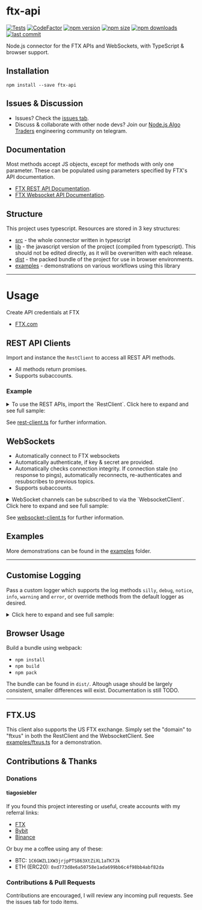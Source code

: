 # ftx-api
[![Tests](https://circleci.com/gh/tiagosiebler/ftx-api.svg?style=shield)](https://circleci.com/gh/tiagosiebler/ftx-api)
[![CodeFactor](https://www.codefactor.io/repository/github/tiagosiebler/ftx-api/badge)](https://www.codefactor.io/repository/github/tiagosiebler/ftx-api)
[![npm version](https://img.shields.io/npm/v/ftx-api)][1] [![npm size](https://img.shields.io/bundlephobia/min/ftx-api/latest)][1] [![npm downloads](https://img.shields.io/npm/dt/ftx-api)][1]
[![last commit](https://img.shields.io/github/last-commit/tiagosiebler/ftx-api)][1]


[1]: https://www.npmjs.com/package/ftx-api

Node.js connector for the FTX APIs and WebSockets, with TypeScript & browser support.

## Installation
`npm install --save ftx-api`

## Issues & Discussion
- Issues? Check the [issues tab](https://github.com/tiagosiebler/ftx-api/issues).
- Discuss & collaborate with other node devs? Join our [Node.js Algo Traders](https://t.me/nodetraders) engineering community on telegram.

## Documentation
Most methods accept JS objects, except for methods with only one parameter. These can be populated using parameters specified by FTX's API documentation.
- [FTX REST API Documentation](https://docs.ftx.com/#rest-api).
- [FTX Websocket API Documentation](https://docs.ftx.com/#websocket-api).

## Structure
This project uses typescript. Resources are stored in 3 key structures:
- [src](./src) - the whole connector written in typescript
- [lib](./lib) - the javascript version of the project (compiled from typescript). This should not be edited directly, as it will be overwritten with each release.
- [dist](./dist) - the packed bundle of the project for use in browser environments.
- [examples](./examples) - demonstrations on various workflows using this library

---

# Usage
Create API credentials at FTX
- [FTX.com](https://ftx.com/#a=ftxapigithub)

## REST API Clients

Import and instance the `RestClient` to access all REST API methods.
- All methods return promises.
- Supports subaccounts.

### Example
<details><summary>To use the REST APIs, import the `RestClient`. Click here to expand and see full sample:</summary>

```javascript
const { RestClient } = require('ftx-api');

const restClientOptions = {
  // override the max size of the request window (in ms)
  recv_window?: number;

  // how often to sync time drift with FTX servers
  sync_interval_ms?: number | string;

  // Default: false. Disable above sync mechanism if true.
  disable_time_sync?: boolean;

  // Default: false. If true, we'll throw errors if any params are undefined
  strict_param_validation?: boolean;

  // Optionally override API protocol + domain
  // e.g 'https://ftx.us/api'
  baseUrl?: string;

  // Default: true. whether to try and post-process request exceptions.
  parse_exceptions?: boolean;

  // Subaccount nickname URI-encoded
  subAccountName?: string;
};

const API_KEY = 'xxx';
const PRIVATE_KEY = 'yyy';

const client = new RestClient(
  API_KEY,
  PRIVATE_KEY,

  // restClientOptions,
  // requestLibraryOptions
);

client.getMarkets()
  .then(result => {
    console.log("getMarkets result: ", result);
  })
  .catch(err => {
    console.error("getMarkets error: ", err);
  });

client.setAccountLeverage(5)
  .then(result => {
    console.log("setAccountLeverage result: ", result);
  })
  .catch(err => {
    console.error("setAccountLeverage error: ", err);
  });
```

</details>

See [rest-client.ts](./src/rest-client.ts) for further information.

## WebSockets
- Automatically connect to FTX websockets
- Automatically authenticate, if key & secret are provided.
- Automatically checks connection integrity. If connection stale (no response to pings), automatically reconnects, re-authenticates and resubscribes to previous topics.
- Supports subaccounts.

<details><summary>WebSocket channels can be subscribed to via the `WebsocketClient`. Click here to expand and see full sample:</summary>

```javascript
const { WebsocketClient } = require('ftx-api');

const API_KEY = 'xxx';
const PRIVATE_KEY = 'yyy';

const wsConfig = {
  key: API_KEY,
  secret: PRIVATE_KEY,

  /*
    The following parameters are optional:
  */

  // Subaccount nickname
  // subAccountName: 'sub1',

  // how long to wait (in ms) before deciding the connection should be terminated & reconnected
  // pongTimeout: 1000,

  // how often to check (in ms) that WS connection is still alive
  // pingInterval: 10000,

  // how long to wait before attempting to reconnect (in ms) after connection is closed
  // reconnectTimeout: 500,

  // config options sent to RestClient (used for time sync). See RestClient docs.
  // restOptions: { },

  // config for axios used for HTTP requests. E.g for proxy support
  // requestOptions: { }

  // override which URL to use for websocket connections
  // wsUrl: 'wss://example.ftx.com/ws'
};

const ws = new WebsocketClient(wsConfig);

// subscribe to multiple topics at once
ws.subscribe(['fills', 'orders']);

// and/or subscribe to individual topics on demand
ws.subscribe('fills');

// and/or subscribe to complex topics on demand, one at a time
ws.subscribe({
  channel: 'trades',
  market: 'BTC-PERP'
});

// or as a list of complex topics
ws.subscribe([
  {
    channel: 'trades',
    market: 'BTC-PERP'
  },
  {
    channel: 'orderbookGrouped',
    market: 'BTC-PERP',
    grouping: 500
  }
]);

// Listen to events coming from websockets. This is the primary data source
ws.on('update', data => {
  console.log('update', data);
});

// Optional: Listen to websocket connection open event (automatic after subscribing to one or more topics)
ws.on('open', ({ event }) => {
  console.log('connection opened');
});

// Optional: Listen to responses to websocket queries (e.g. the response after subscribing to a topic)
ws.on('response', response => {
  console.log('response', response);
});

// Optional: Listen to connection close event. Unexpected connection closes are automatically reconnected.
ws.on('close', () => {
  console.log('connection closed');
});

// Optional: Listen to raw error events.
// Note: responses to invalid topics are currently only sent in the "response" event.
ws.on('error', err => {
  console.error('ERR', err);
});
```

</details>

See [websocket-client.ts](./src/websocket-client.ts) for further information.

## Examples

More demonstrations can be found in the [examples](./examples/) folder.

---

## Customise Logging
Pass a custom logger which supports the log methods `silly`, `debug`, `notice`, `info`, `warning` and `error`, or override methods from the default logger as desired.

<details><summary>Click here to expand and see full sample:</summary>

```javascript
const { WebsocketClient, DefaultLogger } = require('ftx-api');

// Disable all logging on the silly level
DefaultLogger.silly = () => {};

const ws = new WebsocketClient(
  { key: 'xxx', secret: 'yyy' },
  DefaultLogger
);
```

</details>

## Browser Usage
Build a bundle using webpack:
- `npm install`
- `npm build`
- `npm pack`

The bundle can be found in `dist/`. Altough usage should be largely consistent, smaller differences will exist. Documentation is still TODO.

---

## FTX.US
This client also supports the US FTX exchange. Simply set the "domain" to "ftxus" in both the RestClient and the WebsocketClient. See [examples/ftxus.ts](./examples/ftxus.ts) for a demonstration.

## Contributions & Thanks
### Donations
#### tiagosiebler
If you found this project interesting or useful, create accounts with my referral links:
- [FTX](https://ftx.com/#a=ftxapigithub)
- [Bybit](https://www.bybit.com/en-US/register?affiliate_id=9410&language=en-US&group_id=0&group_type=1)
- [Binance](https://www.binance.com/en/register?ref=20983262)

Or buy me a coffee using any of these:
- BTC: `1C6GWZL1XW3jrjpPTS863XtZiXL1aTK7Jk`
- ETH (ERC20): `0xd773d8e6a50758e1ada699bb6c4f98bb4abf82da`

### Contributions & Pull Requests
Contributions are encouraged, I will review any incoming pull requests. See the issues tab for todo items.
